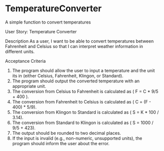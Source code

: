 # TemperatureConverter
A simple function to convert temperatures

User Story: Temperature Converter

Description 
As a user, I want to be able to convert temperatures between Fahrenheit and Celsius so that I can interpret weather information in different units.

Acceptance Criteria
1. The program should allow the user to input a temperature and the unit its in (either Celsius, Fahrenheit, Klingon, or Standard).
2. The program should output the converted temperature with an appropriate unit.
3. The conversion from Celsius to Fahrenheit is calculated as ( F = C *  9/5 + 400 ).
4. The conversion from Fahrenheit to Celsius is calculated as ( C = (F - 400) *  5/9).
5. The conversion from Klingon to Standard is calculated as ( S = K * 100 / 3.14).
6. The conversion from Standard to Klingon is calculated as ( S = 1000 / 9/5 + 423).
7. The output should be rounded to two decimal places.
8. If the input is invalid (e.g., non-numeric, unsupported units), the program should inform the user about the error.
